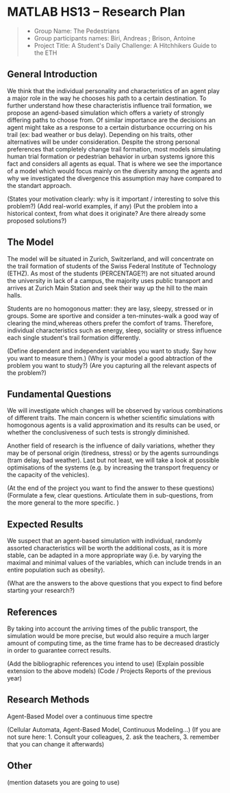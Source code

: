 ﻿# MATLAB HS13 – Research Plan

> * Group Name: The Pedestrians
> * Group participants names: Biri, Andreas ; Brison, Antoine
> * Project Title: A Student's Daily Challenge: A Hitchhikers Guide to the ETH

## General Introduction

We think that the individual personality and characteristics of an agent play a major role in the way he chooses his path to a certain destination.
To further understand how these characteristis influence trail formation, we propose an agend-based simulation which offers a variety of strongly differing paths to choose from.
Of similar importance are the decisions an agent might take as a response to a certain disturbance occurring on his trail (ex: bad weather or bus delay). Depending on his traits, other alternatives will be under consideration.
Despite the strong personal preferences that completely change trail formation, most models simulating human trial formation or pedestrian behavior in urban systems ignore this fact and considers all agents as equal.
That is where we see the importance of a model which would focus mainly on the diversity among the agents and why we investigated the divergence this assumption may have compared to the standart approach.

(States your motivation clearly: why is it important / interesting to solve this problem?)
(Add real-world examples, if any)
(Put the problem into a historical context, from what does it originate? Are there already some proposed solutions?)

## The Model

The model will be situated in Zurich, Switzerland, and will concentrate on the trail formation of students of the Swiss Federal Institute of Technology (ETHZ).
As most of the students (PERCENTAGE?!) are not situated around the university in lack of a campus, the majority uses public transport and arrives at Zurich Main Station and seek their way up the hill to the main halls.

Students are no homogonous matter: they are lasy, sleepy, stressed or in groups. Some are sportive and consider a ten-minutes-walk a good way of clearing the mind,whereas others prefer the comfort of trams.
Therefore, individual characteristics such as energy, sleep, sociality or stress influence each single student's trail formation differently.

(Define dependent and independent variables you want to study. Say how you want to measure them.) (Why is your model a good abtraction of the problem you want to study?) (Are you capturing all the relevant aspects of the problem?)


## Fundamental Questions

We will investigate which changes will be observed by various combinations of different traits.
The main concern is whether scientific simulations with homogonous agents is a valid approximation and its results can be used, or whether the conclusiveness of such tests is strongly diminished.

Another field of research is the influence of daily variations, whether they may be of personal origin (tiredness, stress) or by the agents surroundings (tram delay, bad weather).
Last but not least, we will take a look at possible optimisations of the systems (e.g. by increasing the transport frequency or the capacity of the vehicles). 

(At the end of the project you want to find the answer to these questions)
(Formulate a few, clear questions. Articulate them in sub-questions, from the more general to the more specific. )


## Expected Results

We suspect that an agent-based simulation with individual, randomly assorted characteristics will be worth the additional costs, as it is more stable, can be adapted in a more appropriate way
 (i.e. by varying the maximal and minimal values of the variables, which can include trends in an entire population such as obesity).

(What are the answers to the above questions that you expect to find before starting your research?)


## References 

By taking into account the arriving times of the public transport, the simulation would be more precise, but would also require a much larger amount of computing time, as the time frame has to be decreased drasticly in order to guarantee correct results.

(Add the bibliographic references you intend to use)
(Explain possible extension to the above models)
(Code / Projects Reports of the previous year)


## Research Methods

Agent-Based Model over a continuous time spectre

(Cellular Automata, Agent-Based Model, Continuous Modeling...) (If you are not sure here: 1. Consult your colleagues, 2. ask the teachers, 3. remember that you can change it afterwards)


## Other

(mention datasets you are going to use)
